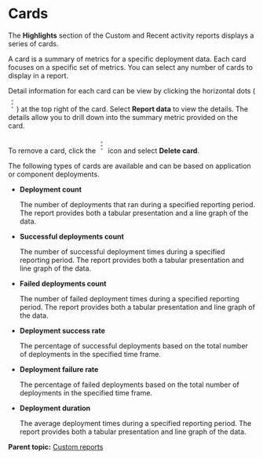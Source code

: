 # Cards

The **Highlights** section of the Custom and Recent activity reports displays a series of cards.

A card is a summary of metrics for a specific deployment data. Each card focuses on a specific set of metrics. You can select any number of cards to display in a report.

Detail information for each card can be view by clicking the horizontal dots \(![](../images/horizontaldots.jpg)\) at the top right of the card. Select **Report data** to view the details. The details allow you to drill down into the summary metric provided on the card.

To remove a card, click the ![](../images/horizontaldots.jpg) icon and select **Delete card**.

The following types of cards are available and can be based on application or component deployments.

-   **Deployment count**

    The number of deployments that ran during a specified reporting period. The report provides both a tabular presentation and a line graph of the data.

-   **Successful deployments count**

    The number of successful deployment times during a specified reporting period. The report provides both a tabular presentation and line graph of the data.

-   **Failed deployments count**

    The number of failed deployment times during a specified reporting period. The report provides both a tabular presentation and line graph of the data.

-   **Deployment success rate**

    The percentage of successful deployments based on the total number of deployments in the specified time frame.

-   **Deployment failure rate**

    The percentage of failed deployments based on the total number of deployments in the specified time frame.

-   **Deployment duration**

    The average deployment times during a specified reporting period. The report provides both a tabular presentation and line graph of the data.


**Parent topic:** [Custom reports](../../com.ibm.insights.doc/topics/c_reports_custom.md)

